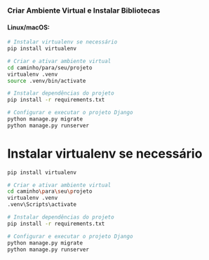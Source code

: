 ### Criar Ambiente Virtual e Instalar Bibliotecas

#### Linux/macOS:

```bash
# Instalar virtualenv se necessário
pip install virtualenv

# Criar e ativar ambiente virtual
cd caminho/para/seu/projeto
virtualenv .venv
source .venv/bin/activate

# Instalar dependências do projeto
pip install -r requirements.txt

# Configurar e executar o projeto Django
python manage.py migrate
python manage.py runserver

```
# Instalar virtualenv se necessário
```bash
pip install virtualenv

# Criar e ativar ambiente virtual
cd caminho\para\seu\projeto
virtualenv .venv
.venv\Scripts\activate

# Instalar dependências do projeto
pip install -r requirements.txt

# Configurar e executar o projeto Django
python manage.py migrate
python manage.py runserver

